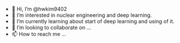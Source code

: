 - 👋 Hi, I’m @hwkim9402
- 👀 I’m interested in nuclear engineering and deep learning.
- 🌱 I’m currently learning about start of deep learning and using of it.
- 💞️ I’m looking to collaborate on ...
- 📫 How to reach me ...

<!---
hwkim9402/hwkim9402 is a ✨ special ✨ repository because its `README.md` (this file) appears on your GitHub profile.
You can click the Preview link to take a look at your changes.
--->
